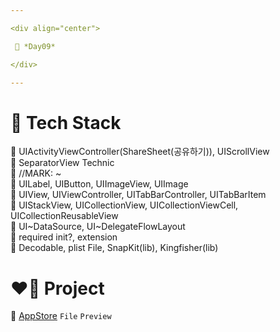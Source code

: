 ```yaml
---

<div align="center">

 💚 *Day09*

</div>

---
```


# 🤖 Tech Stack
🍏 UIActivityViewController(ShareSheet(공유하기)), UIScrollView  
🍏 SeparatorView Technic  
🍏 //MARK: ~  
🍎 UILabel, UIButton, UIImageView, UIImage  
🍎 UIView, UIViewController, UITabBarController, UITabBarItem  
🍎 UIStackView, UICollectionView, UICollectionViewCell, UICollectionReusableView  
🍎 UI~DataSource, UI~DelegateFlowLayout  
🍎 required init?, extension  
🍎 Decodable, plist File, SnapKit(lib), Kingfisher(lib)  

# ❤️‍🔥 Project
📂 [AppStore](https://github.com/DCherish/iOS_N_Swift/tree/main/Day09/AppStore) `File` `Preview`  